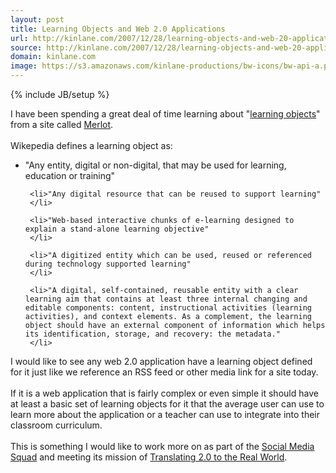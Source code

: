 ```yaml
---
layout: post
title: Learning Objects and Web 2.0 Applications
url: http://kinlane.com/2007/12/28/learning-objects-and-web-20-applications/
source: http://kinlane.com/2007/12/28/learning-objects-and-web-20-applications/
domain: kinlane.com
image: https://s3.amazonaws.com/kinlane-productions/bw-icons/bw-api-a.png
---
```

{% include JB/setup %}<p>
     I have been spending a great deal of time learning about "<a href="http://en.wikipedia.org/wiki/Learning_Object">learning objects</a>" from a site called <a href="http://www.merlot.org/">Merlot</a>.
     <br />
     <br />
     Wikepedia defines a learning object as:
</p>

<ul class="mainlist">
     <li>"Any entity, digital or non-digital, that may be used for learning, education or training"
     </li>

     <li>"Any digital resource that can be reused to support learning"
     </li>

     <li>"Web-based interactive chunks of e-learning designed to explain a stand-alone learning objective"
     </li>

     <li>"A digitized entity which can be used, reused or referenced during technology supported learning"
     </li>

     <li>"A digital, self-contained, reusable entity with a clear learning aim that contains at least three internal changing and editable components: content, instructional activities (learning activities), and context elements. As a complement, the learning object should have an external component of information which helps its identification, storage, and recovery: the metadata."
     </li>
</ul>

<p>
     I would like to see any web 2.0 application have a learning object defined for it just like we reference an RSS feed or other media link for a site today.
     <br />
     <br />
     If it is a web application that is fairly complex or even simple it should have at least a basic set of learning objects for it that the average user can use to learn more about the application or a teacher can use to integrate into their classroom curriculum.
     <br />
     <br />
     This is something I would like to work more on as part of the <a href="http://www.socialmediasquad.com">Social Media Squad</a> and meeting its mission of <a href="http://www.socialmediasquad.com">Translating 2.0 to the Real World</a>.
</p>